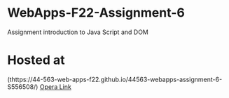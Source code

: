 # WebApps-F22-Assignment-6
Assignment introduction to Java Script and DOM
# Hosted at
(thttps://44-563-web-apps-f22.github.io/44563-webapps-assignment-6-S556508/)
[Opera Link](musician.htm)
